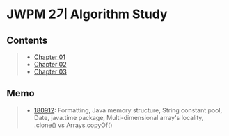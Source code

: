 # JWPM 2기 Algorithm Study

## Contents
> - [Chapter 01](https://github.com/gyumin-kim/algorithm-jwpm-study/tree/master/src/examples/test/chap01)
> - [Chapter 02](https://github.com/gyumin-kim/algorithm-jwpm-study/tree/master/src/examples/test/chap02)
> - [Chapter 03](https://github.com/gyumin-kim/algorithm-jwpm-study/tree/master/src/examples/test/chap03)

## Memo
> - [180912](https://github.com/gyumin-kim/algorithm-jwpm-study/blob/master/memo/180912.md): Formatting, Java memory structure, String constant pool, Date, java.time package, Multi-dimensional array's locality, .clone() vs Arrays.copyOf()
